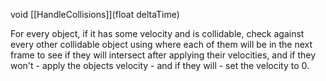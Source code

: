 void [[HandleCollisions]](float deltaTime)

For every object, if it has some velocity and is collidable, check against every other collidable object using where each of them will be in the next frame to see if they will intersect after applying their velocities, and if they won't - apply the objects velocity - and if they will - set the velocity to 0.